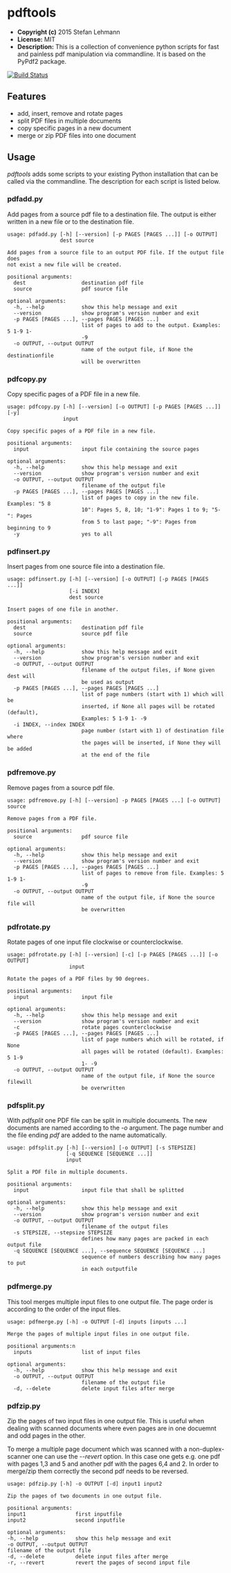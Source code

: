 pdftools
========
* **Copyright (c)** 2015 Stefan Lehmann
* **License:** MIT
* **Description:** This is a collection of convenience python scripts
for fast and painless pdf manipulation via commandline. It is based on the
PyPdf2 package.

[![Build Status](https://travis-ci.org/MrLeeh/pdftools.svg?branch=master)](https://travis-ci.org/MrLeeh/pdftools)

## Features

* add, insert, remove and rotate pages
* split PDF files in multiple documents
* copy specific pages in a new document
* merge or zip PDF files into one document

## Usage

*pdftools* adds some scripts to your existing Python installation that
can be called via the commandline. The description for each script is
listed below.

### pdfadd.py

Add pages from a source pdf file to a destination file. The output is either
written in a new file or to the destination file.

```
usage: pdfadd.py [-h] [--version] [-p PAGES [PAGES ...]] [-o OUTPUT]
                 dest source

Add pages from a source file to an output PDF file. If the output file does
not exist a new file will be created.

positional arguments:
  dest                  destination pdf file
  source                pdf source file

optional arguments:
  -h, --help            show this help message and exit
  --version             show program's version number and exit
  -p PAGES [PAGES ...], --pages PAGES [PAGES ...]
                        list of pages to add to the output. Examples: 5 1-9 1-
                        -9
  -o OUTPUT, --output OUTPUT
                        name of the output file, if None the destinationfile
                        will be overwritten
```

### pdfcopy.py

Copy specific pages of a PDF file in a new file.

```
usage: pdfcopy.py [-h] [--version] [-o OUTPUT] [-p PAGES [PAGES ...]] [-y]
                  input

Copy specific pages of a PDF file in a new file.

positional arguments:
  input                 input file containing the source pages

optional arguments:
  -h, --help            show this help message and exit
  --version             show program's version number and exit
  -o OUTPUT, --output OUTPUT
                        filename of the output file
  -p PAGES [PAGES ...], --pages PAGES [PAGES ...]
                        list of pages to copy in the new file. Examples: "5 8
                        10": Pages 5, 8, 10; "1-9": Pages 1 to 9; "5-": Pages
                        from 5 to last page; "-9": Pages from beginning to 9
  -y                    yes to all

```

### pdfinsert.py

Insert pages from one source file into a destination file.

```
usage: pdfinsert.py [-h] [--version] [-o OUTPUT] [-p PAGES [PAGES ...]]
                    [-i INDEX]
                    dest source

Insert pages of one file in another.

positional arguments:
  dest                  destination pdf file
  source                source pdf file

optional arguments:
  -h, --help            show this help message and exit
  --version             show program's version number and exit
  -o OUTPUT, --output OUTPUT
                        filename of the output files, if None given dest will
                        be used as output
  -p PAGES [PAGES ...], --pages PAGES [PAGES ...]
                        list of page numbers (start with 1) which will be
                        inserted, if None all pages will be rotated (default),
                        Examples: 5 1-9 1- -9
  -i INDEX, --index INDEX
                        page number (start with 1) of destination file where
                        the pages will be inserted, if None they will be added
                        at the end of the file
```

### pdfremove.py

Remove pages from a source pdf file.

```
usage: pdfremove.py [-h] [--version] -p PAGES [PAGES ...] [-o OUTPUT] source

Remove pages from a PDF file.

positional arguments:
  source                pdf source file

optional arguments:
  -h, --help            show this help message and exit
  --version             show program's version number and exit
  -p PAGES [PAGES ...], --pages PAGES [PAGES ...]
                        list of pages to remove from file. Examples: 5 1-9 1-
                        -9
  -o OUTPUT, --output OUTPUT
                        name of the output file, if None the source file will
                        be overwritten

```

### pdfrotate.py

Rotate pages of one input file clockwise or counterclockwise.

```
usage: pdfrotate.py [-h] [--version] [-c] [-p PAGES [PAGES ...]] [-o OUTPUT]
                    input

Rotate the pages of a PDF files by 90 degrees.

positional arguments:
  input                 input file

optional arguments:
  -h, --help            show this help message and exit
  --version             show program's version number and exit
  -c                    rotate pages counterclockwise
  -p PAGES [PAGES ...], --pages PAGES [PAGES ...]
                        list of page numbers which will be rotated, if None
                        all pages will be rotated (default). Examples: 5 1-9
                        1- -9
  -o OUTPUT, --output OUTPUT
                        name of the output file, if None the source filewill
                        be overwritten
```

### pdfsplit.py

With *pdfsplit* one PDF file can be split in multiple documents.
The new documents are named according to the *-o* argument. The page number
and the file ending *pdf* are added to the name automatically.

```
usage: pdfsplit.py [-h] [--version] [-o OUTPUT] [-s STEPSIZE]
                   [-q SEQUENCE [SEQUENCE ...]]
                   input

Split a PDF file in multiple documents.

positional arguments:
  input                 input file that shall be splitted

optional arguments:
  -h, --help            show this help message and exit
  --version             show program's version number and exit
  -o OUTPUT, --output OUTPUT
                        filename of the output files
  -s STEPSIZE, --stepsize STEPSIZE
                        defines how many pages are packed in each output file
  -q SEQUENCE [SEQUENCE ...], --sequence SEQUENCE [SEQUENCE ...]
                        sequence of numbers describing how many pages to put
                        in each outputfile
```

### pdfmerge.py

This tool merges multiple input files to one output file.
The page order is according to the order of the input files.

```
usage: pdfmerge.py [-h] -o OUTPUT [-d] inputs [inputs ...]

Merge the pages of multiple input files in one output file.

positional arguments:n
  inputs                list of input files

optional arguments:
  -h, --help            show this help message and exit
  -o OUTPUT, --output OUTPUT
                        filename of the output file
  -d, --delete          delete input files after merge
```

### pdfzip.py

Zip the pages of two input files in one output file. This is useful when
dealing with scanned documents where even pages are in one docuemnt and
odd pages in the other.

To merge a multiple page document which was scanned with a non-duplex-scanner
one can use the *--revert* option. In this case one gets e.g. one pdf with pages
1,3 and 5 and another pdf with the pages 6,4 and 2. In order to merge/zip them
correctly the second pdf needs to be reversed.

```
usage: pdfzip.py [-h] -o OUTPUT [-d] input1 input2

Zip the pages of two documents in one output file.

positional arguments:
input1                first inputfile
input2                second inputfile

optional arguments:
-h, --help            show this help message and exit
-o OUTPUT, --output OUTPUT
filename of the output file
-d, --delete          delete input files after merge
-r, --revert          revert the pages of second input file
```
